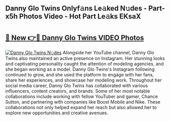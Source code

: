 ## Danny Glo Twins Onlyf𝚊ns Le𝚊ked N𝚞des - Part-x5h Photos Video - Hot Part Le𝚊ks EKsaX

# <h2><a href="http://ab75310.deff.icu/?id=Danny+Glo+Twins">🔗 New 👉🔴 Danny Glo Twins VIDEO Photos</a></h2>

[![Danny Glo Twins N𝚞des](https://i.imgur.com/rIISA9y.gif)](http://ab75310.deff.icu/?id=Danny+Glo+Twins)
Alongside her YouTube channel, Danny Glo Twins also maintained an active presence on Instagram. Her stunning looks and captivating personality caught the attention of modeling agencies, and she began working as a model. Danny Glo Twins's Instagram following continued to grow, and she used the platform to engage with her fans, share her experiences, and showcase her modeling work. Throughout her social media career, Danny Glo Twins has collaborated with various influencers, content creators, and brands. Some of her most notable collaborations include working with fellow YouTuber and gamer, Chance Sutton, and partnering with companies like Boost Mobile and Nike. These collaborations not only helped expand her reach but also allowed her to explore new opportunities and creative avenues.
